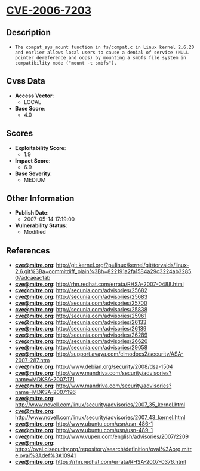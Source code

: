 
# [CVE-2006-7203](http://git.kernel.org/?p=linux/kernel/git/torvalds/linux-2.6.git%3Ba=commitdiff_plain%3Bh=822191a2fa1584a29c3224ab328507adcaeac1ab)

## Description

- `The compat_sys_mount function in fs/compat.c in Linux kernel 2.6.20 and earlier allows local users to cause a denial of service (NULL pointer dereference and oops) by mounting a smbfs file system in compatibility mode ("mount -t smbfs").`

## Cvss Data

- **Access Vector**:
  - LOCAL
- **Base Score**:
  - 4.0

## Scores

- **Exploitability Score**:
  - 1.9
- **Impact Score**:
  - 6.9
- **Base Severity**:
  - MEDIUM

## Other Information

- **Publish Date**:
  - 2007-05-14 17:19:00
- **Vulnerability Status**:
  - Modified

## References

- **cve@mitre.org**: http://git.kernel.org/?p=linux/kernel/git/torvalds/linux-2.6.git%3Ba=commitdiff_plain%3Bh=822191a2fa1584a29c3224ab328507adcaeac1ab
- **cve@mitre.org**: http://rhn.redhat.com/errata/RHSA-2007-0488.html
- **cve@mitre.org**: http://secunia.com/advisories/25682
- **cve@mitre.org**: http://secunia.com/advisories/25683
- **cve@mitre.org**: http://secunia.com/advisories/25700
- **cve@mitre.org**: http://secunia.com/advisories/25838
- **cve@mitre.org**: http://secunia.com/advisories/25961
- **cve@mitre.org**: http://secunia.com/advisories/26133
- **cve@mitre.org**: http://secunia.com/advisories/26139
- **cve@mitre.org**: http://secunia.com/advisories/26289
- **cve@mitre.org**: http://secunia.com/advisories/26620
- **cve@mitre.org**: http://secunia.com/advisories/29058
- **cve@mitre.org**: http://support.avaya.com/elmodocs2/security/ASA-2007-287.htm
- **cve@mitre.org**: http://www.debian.org/security/2008/dsa-1504
- **cve@mitre.org**: http://www.mandriva.com/security/advisories?name=MDKSA-2007:171
- **cve@mitre.org**: http://www.mandriva.com/security/advisories?name=MDKSA-2007:196
- **cve@mitre.org**: http://www.novell.com/linux/security/advisories/2007_35_kernel.html
- **cve@mitre.org**: http://www.novell.com/linux/security/advisories/2007_43_kernel.html
- **cve@mitre.org**: http://www.ubuntu.com/usn/usn-486-1
- **cve@mitre.org**: http://www.ubuntu.com/usn/usn-489-1
- **cve@mitre.org**: http://www.vupen.com/english/advisories/2007/2209
- **cve@mitre.org**: https://oval.cisecurity.org/repository/search/definition/oval%3Aorg.mitre.oval%3Adef%3A10941
- **cve@mitre.org**: https://rhn.redhat.com/errata/RHSA-2007-0376.html
